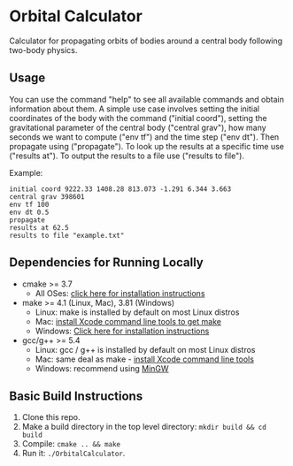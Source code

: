 # Orbital Calculator

Calculator for propagating orbits of bodies around a central body following two-body physics.

## Usage 
You can use the command "help" to see all available commands and obtain information about them.
A simple use case involves setting the initial coordinates of the body with the command ("initial coord"),
setting the gravitational parameter of the central body ("central grav"), how many seconds we want to compute
("env tf") and the time step ("env dt"). Then propagate using ("propagate"). 
To look up the results at a specific time use ("results at"). To output the results to a file use ("results to file").

Example:
```
initial coord 9222.33 1408.28 813.073 -1.291 6.344 3.663
central grav 398601
env tf 100
env dt 0.5
propagate
results at 62.5
results to file "example.txt"
```

## Dependencies for Running Locally
* cmake >= 3.7
  * All OSes: [click here for installation instructions](https://cmake.org/install/)
* make >= 4.1 (Linux, Mac), 3.81 (Windows)
  * Linux: make is installed by default on most Linux distros
  * Mac: [install Xcode command line tools to get make](https://developer.apple.com/xcode/features/)
  * Windows: [Click here for installation instructions](http://gnuwin32.sourceforge.net/packages/make.htm)
* gcc/g++ >= 5.4
  * Linux: gcc / g++ is installed by default on most Linux distros
  * Mac: same deal as make - [install Xcode command line tools](https://developer.apple.com/xcode/features/)
  * Windows: recommend using [MinGW](http://www.mingw.org/)

## Basic Build Instructions

1. Clone this repo.
2. Make a build directory in the top level directory: `mkdir build && cd build`
3. Compile: `cmake .. && make`
4. Run it: `./OrbitalCalculator`.